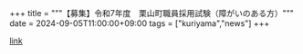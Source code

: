 +++
title = """【募集】令和7年度　栗山町職員採用試験（障がいのある方）"""
date = 2024-09-05T11:00:00+09:00
tags = ["kuriyama","news"]
+++


[link](https://www.town.kuriyama.hokkaido.jp/soshiki/27/28747.html)
